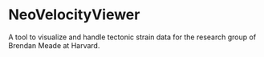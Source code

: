 NeoVelocityViewer
=================

A tool to visualize and handle tectonic strain data for the research group of Brendan Meade at Harvard.
